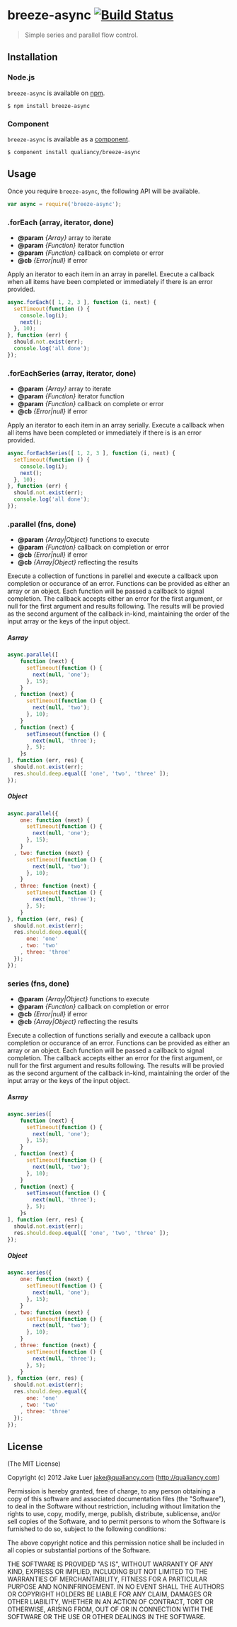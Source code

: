 # breeze-async [![Build Status](https://secure.travis-ci.org/qualiancy/breeze-async.png?branch=master)](https://travis-ci.org/qualiancy/breeze-async)

> Simple series and parallel flow control.

## Installation

### Node.js

`breeze-async` is available on [npm](http://npmjs.org).

    $ npm install breeze-async

### Component

`breeze-async` is available as a [component](https://github.com/component/component).

    $ component install qualiancy/breeze-async

## Usage

Once you require `breeze-async`, the following API will be available.

```js
var async = require('breeze-async');
```

### .forEach (array, iterator, done)

* **@param** _{Array}_ array to iterate
* **@param** _{Function}_ iterator function
* **@param** _{Function}_ callback on complete or error
* **@cb** _{Error|null}_ if error

Apply an iterator to each item in an array
in parellel. Execute a callback when all items
have been completed or immediately if there is
an error provided.

```js
async.forEach([ 1, 2, 3 ], function (i, next) {
  setTimeout(function () {
    console.log(i);
    next();
  }, 10);
}, function (err) {
  should.not.exist(err);
  console.log('all done');
});
```


### .forEachSeries (array, iterator, done)

* **@param** _{Array}_ array to iterate
* **@param** _{Function}_ iterator function
* **@param** _{Function}_ callback on complete or error
* **@cb** _{Error|null}_ if error

Apply an iterator to each item in an array
serially. Execute a callback when all items
have been completed or immediately if there is
is an error provided.

```js
async.forEachSeries([ 1, 2, 3 ], function (i, next) {
  setTimeout(function () {
    console.log(i);
    next();
  }, 10);
}, function (err) {
  should.not.exist(err);
  console.log('all done');
});
```


### .parallel (fns, done)

* **@param** _{Array|Object}_ functions to execute
* **@param** _{Function}_ callback on completion or error
* **@cb** _{Error|null}_ if error
* **@cb** _{Array|Object}_ reflecting the results

Execute a collection of functions in parellel
and execute a callback upon completion or occurance
of an error. Functions can be provided as either
an array or an object. Each function will be passed
a callback to signal completion. The callback accepts
either an error for the first argument, or null for the
first argument and results following. The results will be
provied as the second argument of the callback in-kind,
maintaining the order of the input array or the keys
of the input object.

##### Asrray

```js
async.parallel([
    function (next) {
      setTimeout(function () {
        next(null, 'one');
      }, 15);
    }
  , function (next) {
      setTimeout(function () {
        next(null, 'two');
      }, 10);
    }
  , function (next) {
      setTimseout(function () {
        next(null, 'three');
      }, 5);
    }s
], function (err, res) {
  should.not.exist(err);
  res.should.deep.equal([ 'one', 'two', 'three' ]);
});
```

##### Object

```js
async.parallel({
    one: function (next) {
      setTimeout(function () {
        next(null, 'one');
      }, 15);
    }
  , two: function (next) {
      setTimeout(function () {
        next(null, 'two');
      }, 10);
    }
  , three: function (next) {
      setTimeout(function () {
        next(null, 'three');
      }, 5);
    }
}, function (err, res) {
  should.not.exist(err);
  res.should.deep.equal({
      one: 'one'
    , two: 'two'
    , three: 'three'
  });
});
```


### series (fns, done)

* **@param** _{Array|Object}_ functions to execute
* **@param** _{Function}_ callback on completion or error
* **@cb** _{Error|null}_ if error
* **@cb** _{Array|Object}_ reflecting the results

Execute a collection of functions serially
and execute a callback upon completion or occurance
of an error. Functions can be provided as either
an array or an object. Each function will be passed
a callback to signal completion. The callback accepts
either an error for the first argument, or null for the
first argument and results following. The results will be
provied as the second argument of the callback in-kind,
maintaining the order of the input array or the keys
of the input object.

##### Asrray

```js
async.series([
    function (next) {
      setTimeout(function () {
        next(null, 'one');
      }, 15);
    }
  , function (next) {
      setTimeout(function () {
        next(null, 'two');
      }, 10);
    }
  , function (next) {
      setTimseout(function () {
        next(null, 'three');
      }, 5);
    }s
], function (err, res) {
  should.not.exist(err);
  res.should.deep.equal([ 'one', 'two', 'three' ]);
});
```

##### Object

```js
async.series({
    one: function (next) {
      setTimeout(function () {
        next(null, 'one');
      }, 15);
    }
  , two: function (next) {
      setTimeout(function () {
        next(null, 'two');
      }, 10);
    }
  , three: function (next) {
      setTimeout(function () {
        next(null, 'three');
      }, 5);
    }
}, function (err, res) {
  should.not.exist(err);
  res.should.deep.equal({
      one: 'one'
    , two: 'two'
    , three: 'three'
  });
});
```



## License

(The MIT License)

Copyright (c) 2012 Jake Luer <jake@qualiancy.com> (http://qualiancy.com)

Permission is hereby granted, free of charge, to any person obtaining a copy
of this software and associated documentation files (the "Software"), to deal
in the Software without restriction, including without limitation the rights
to use, copy, modify, merge, publish, distribute, sublicense, and/or sell
copies of the Software, and to permit persons to whom the Software is
furnished to do so, subject to the following conditions:

The above copyright notice and this permission notice shall be included in
all copies or substantial portions of the Software.

THE SOFTWARE IS PROVIDED "AS IS", WITHOUT WARRANTY OF ANY KIND, EXPRESS OR
IMPLIED, INCLUDING BUT NOT LIMITED TO THE WARRANTIES OF MERCHANTABILITY,
FITNESS FOR A PARTICULAR PURPOSE AND NONINFRINGEMENT. IN NO EVENT SHALL THE
AUTHORS OR COPYRIGHT HOLDERS BE LIABLE FOR ANY CLAIM, DAMAGES OR OTHER
LIABILITY, WHETHER IN AN ACTION OF CONTRACT, TORT OR OTHERWISE, ARISING FROM,
OUT OF OR IN CONNECTION WITH THE SOFTWARE OR THE USE OR OTHER DEALINGS IN
THE SOFTWARE.
